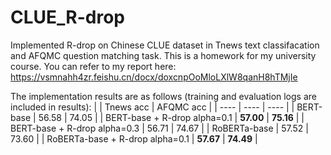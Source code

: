 # CLUE_R-drop
Implemented R-drop on Chinese CLUE dataset in Tnews text classifacation and AFQMC question matching task.
This is a homework for my university course. You can refer to my report here: https://vsmnahh4zr.feishu.cn/docx/doxcnpOoMloLXlW8qanH8hTMjIe

The implementation results are as follows (training and evaluation logs are included in results):
|     | Tnews acc  | AFQMC acc |
|  ----  | ----  | ---- |
| BERT-base  | 56.58 | 74.05 |
| BERT-base + R-drop alpha=0.1  | **57.00** | **75.16** |
| BERT-base + R-drop alpha=0.3  | 56.71 | 74.67 |
| RoBERTa-base  | 57.52 | 73.60 |
| RoBERTa-base + R-drop alpha=0.1  | **57.67** | **74.49** |

